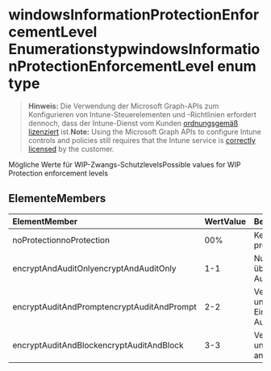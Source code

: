# <a name="windowsinformationprotectionenforcementlevel-enum-type"></a><span data-ttu-id="68fe0-101">windowsInformationProtectionEnforcementLevel Enumerationstyp</span><span class="sxs-lookup"><span data-stu-id="68fe0-101">windowsInformationProtectionEnforcementLevel enum type</span></span>

> <span data-ttu-id="68fe0-102">**Hinweis:** Die Verwendung der Microsoft Graph-APIs zum Konfigurieren von Intune-Steuerelementen und -Richtlinien erfordert dennoch, dass der Intune-Dienst vom Kunden [ordnungsgemäß lizenziert](https://go.microsoft.com/fwlink/?linkid=839381) ist.</span><span class="sxs-lookup"><span data-stu-id="68fe0-102">**Note:** Using the Microsoft Graph APIs to configure Intune controls and policies still requires that the Intune service is [correctly licensed](https://go.microsoft.com/fwlink/?linkid=839381) by the customer.</span></span>

<span data-ttu-id="68fe0-103">Mögliche Werte für WIP-Zwangs-Schutzlevels</span><span class="sxs-lookup"><span data-stu-id="68fe0-103">Possible values for WIP Protection enforcement levels</span></span>
## <a name="members"></a><span data-ttu-id="68fe0-104">Elemente</span><span class="sxs-lookup"><span data-stu-id="68fe0-104">Members</span></span>
|<span data-ttu-id="68fe0-105">Element</span><span class="sxs-lookup"><span data-stu-id="68fe0-105">Member</span></span>|<span data-ttu-id="68fe0-106">Wert</span><span class="sxs-lookup"><span data-stu-id="68fe0-106">Value</span></span>|<span data-ttu-id="68fe0-107">Beschreibung</span><span class="sxs-lookup"><span data-stu-id="68fe0-107">Description</span></span>|
|:---|:---|:---|
|<span data-ttu-id="68fe0-108">noProtection</span><span class="sxs-lookup"><span data-stu-id="68fe0-108">noProtection</span></span>|<span data-ttu-id="68fe0-109">0</span><span class="sxs-lookup"><span data-stu-id="68fe0-109">0%</span></span>|<span data-ttu-id="68fe0-110">Kein Schutz erzwungen</span><span class="sxs-lookup"><span data-stu-id="68fe0-110">No protection enforcement</span></span>|
|<span data-ttu-id="68fe0-111">encryptAndAuditOnly</span><span class="sxs-lookup"><span data-stu-id="68fe0-111">encryptAndAuditOnly</span></span>|<span data-ttu-id="68fe0-112">1</span><span class="sxs-lookup"><span data-stu-id="68fe0-112">-1</span></span>|<span data-ttu-id="68fe0-113">Nur verschlüsseln und überwachen</span><span class="sxs-lookup"><span data-stu-id="68fe0-113">Encrypt and Audit only</span></span>|
|<span data-ttu-id="68fe0-114">encryptAuditAndPrompt</span><span class="sxs-lookup"><span data-stu-id="68fe0-114">encryptAuditAndPrompt</span></span>|<span data-ttu-id="68fe0-115">2</span><span class="sxs-lookup"><span data-stu-id="68fe0-115">-2</span></span>|<span data-ttu-id="68fe0-116">Verschlüsseln, Überwachen und Eingabeaufforderung</span><span class="sxs-lookup"><span data-stu-id="68fe0-116">Encrypt, Audit and Prompt</span></span>|
|<span data-ttu-id="68fe0-117">encryptAuditAndBlock</span><span class="sxs-lookup"><span data-stu-id="68fe0-117">encryptAuditAndBlock</span></span>|<span data-ttu-id="68fe0-118">3</span><span class="sxs-lookup"><span data-stu-id="68fe0-118">-3</span></span>|<span data-ttu-id="68fe0-119">Verschlüsseln, Überwachen und Blockieren</span><span class="sxs-lookup"><span data-stu-id="68fe0-119">Encrypt, Audit and Block</span></span>|








